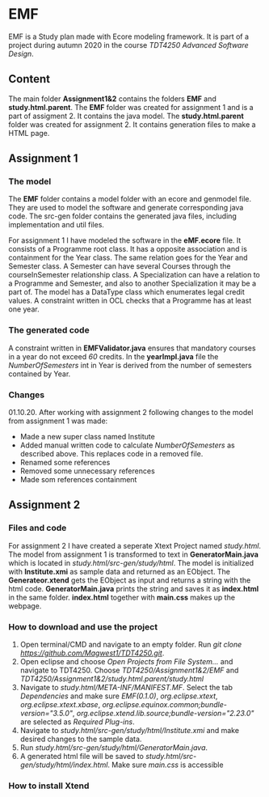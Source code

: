 # EMF
EMF is a Study plan made with Ecore modeling framework. It is part of a project during autumn 2020 in the course *TDT4250 Advanced Software Design*.

## Content
The main folder **Assignment1&2** contains the folders **EMF** and **study.html.parent**. The **EMF** folder was created for assignment 1 and is a part of assigment 2. It contains the java model. The **study.html.parent** folder was created for assignment 2. It contains generation files to make a HTML page. 

## Assignment 1
### The model
The **EMF** folder contains a model folder with an ecore and genmodel file. They are used to model the software and generate corresponding java code.
The src-gen folder contains the generated java files, including implementation and util files.

For assignment 1 I have modeled the software in the **eMF.ecore** file. It consists of a Programme root class. It has a opposite association and is containment for the Year class. The same relation goes for the Year and Semester class. A Semester can have several Courses through the courseInSemester relationship class. A Specialization can have a relation to a Programme and Semester, and also to another Specialization it may be a part of. The model has a DataType class which enumerates legal credit values. A constraint written in OCL checks that a Programme has at least one year.
### The generated code
A constraint written in **EMFValidator.java** ensures that mandatory courses in a year do not exceed *60* credits. In the **yearImpl.java** file the *NumberOfSemesters* int in Year is derived from the number of semesters contained by Year.
### Changes
01.10.20. After working with assignment 2 following changes to the model from assignment 1 was made:
- Made a new super class named Institute
- Added manual written code to calculate *NumberOfSemesters* as described above. This replaces code in a removed file.
- Renamed some references
- Removed some unnecessary references
- Made som references containment

## Assignment 2
### Files and code
For assignment 2 I have created a seperate Xtext Project named *study.html*. The model from assignment 1 is transformed to text in **GeneratorMain.java** which is located in *study.html/src-gen/study/html*. The model is initialized with **Institute.xmi** as sample data and returned as an EObject. The **Generateor.xtend** gets the EObject as input and returns a string with the html code. **GeneratorMain.java** prints the string and saves it as **index.html** in the same folder. **index.html** together with **main.css** makes up the webpage.

### How to download and use the project
1. Open terminal/CMD and navigate to an empty folder. Run *git clone https://github.com/Magwest1/TDT4250.git*.
2. Open eclipse and choose *Open Projects from File System...* and navigate to TDT4250. Choose *TDT4250/Assignment1&2/EMF* and *TDT4250/Assignment1&2/study.html.parent/study.html*
3. Navigate to *study.html/META-INF/MANIFEST.MF*. Select the tab *Dependencies* and make sure *EMF(0.1.0)*, *org.eclipse.xtext*, *org.eclipse.xtext.xbase*, *org.eclipse.equinox.common;bundle-version="3.5.0"*, *org.eclipse.xtend.lib.source;bundle-version="2.23.0"* are selected as *Required Plug-ins*. 
4. Navigate to *study.html/src-gen/study/html/Institute.xmi* and make desired changes to the sample data.
5. Run *study.html/src-gen/study/html/GeneratorMain.java*.
6. A generated html file will be saved to *study.html/src-gen/study/html/index.html*. Make sure *main.css* is accessible

### How to install Xtend
